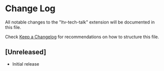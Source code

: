 # Change Log

All notable changes to the "ltv-tech-talk" extension will be documented in this file.

Check [Keep a Changelog](http://keepachangelog.com/) for recommendations on how to structure this file.

## [Unreleased]

- Initial release